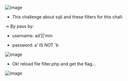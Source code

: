 ![image](https://github.com/user-attachments/assets/15d3bc6c-300e-4494-8bd5-fafb182a93ea)

- This challenge about sqli and these filters for this chall:

-> By pass by:

- username: ad'||'min

- password: a' IS NOT 'b

![image](https://github.com/user-attachments/assets/8f9a2a05-4bcc-4f79-8185-67ce5223672b)

- Ok! reload file filter.php and get the flag...

![image](https://github.com/user-attachments/assets/b11d0d51-1a07-47bc-8c4e-3237c28fe185)
